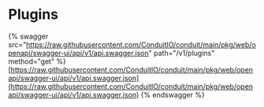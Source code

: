 # Plugins

{% swagger src="https://raw.githubusercontent.com/ConduitIO/conduit/main/pkg/web/openapi/swagger-ui/api/v1/api.swagger.json" path="/v1/plugins" method="get" %}
[https://raw.githubusercontent.com/ConduitIO/conduit/main/pkg/web/openapi/swagger-ui/api/v1/api.swagger.json](https://raw.githubusercontent.com/ConduitIO/conduit/main/pkg/web/openapi/swagger-ui/api/v1/api.swagger.json)
{% endswagger %}
